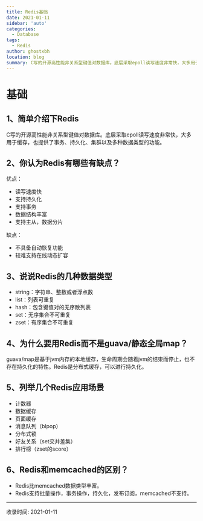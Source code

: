 ```yaml
---
title: Redis基础
date: 2021-01-11
sidebar: 'auto'
categories:
  - Database
tags:
  - Redis
author: ghostxbh
location: blog
summary: C写的开源高性能非关系型键值对数据库。底层采取epoll读写速度非常快，大多用于缓存，也提供了事务、持久化、集群以及多种数据类型的功能。
---
```

# 基础

## 1、简单介绍下Redis

C写的开源高性能非关系型键值对数据库。底层采取epoll读写速度非常快，大多用于缓存，也提供了事务、持久化、集群以及多种数据类型的功能。

## 2、你认为Redis有哪些有缺点？

优点：

- 读写速度快
- 支持持久化
- 支持事务
- 数据结构丰富
- 支持主从，数据分片

缺点：

- 不具备自动恢复功能
- 较难支持在线动态扩容

## 3、说说Redis的几种数据类型

- string：字符串、整数或者浮点数
- list：列表可重复
- hash：包含键值对的无序散列表
- set：无序集合不可重复
- zset：有序集合不可重复

## 4、为什么要用Redis而不是guava/静态全局map？

guava/map是基于jvm内存的本地缓存，生命周期会随着jvm的结束而停止，也不存在持久化的特性。Redis是分布式缓存，可以进行持久化。

## 5、列举几个Redis应用场景

- 计数器
- 数据缓存
- 页面缓存
- 消息队列（blpop）
- 分布式锁
- 好友关系（set交并差集）
- 排行榜（zset的score）

## 6、Redis和memcached的区别？

- Redis比memcached数据类型丰富。
- Redis支持批量操作，事务操作，持久化，发布订阅，memcached不支持。

---
收录时间: 2021-01-11

<Vssue :title="$title" />
